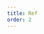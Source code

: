 ```yaml
---
title: Ref
order: 2
---
```


<code defaultShowCode src="../../../example/src/demos/ref.tsx"></code>
